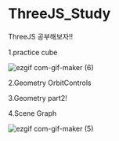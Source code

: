 # ThreeJS_Study
ThreeJS 공부해보자!!

1.practice cube

![ezgif com-gif-maker (6)](https://user-images.githubusercontent.com/79884004/153870978-30d40640-c156-456c-a044-36671d9c2f99.gif)


2.Geometry OrbitControls

3.Geometry part2!


4.Scene Graph

![ezgif com-gif-maker (5)](https://user-images.githubusercontent.com/79884004/153869590-7fa8a337-fcc2-454a-a87b-0793f3b2e608.gif)

